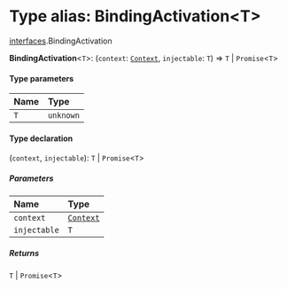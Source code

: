# Type alias: BindingActivation\<T>

[interfaces](/en/auto-docs/free-layout-editor/modules/interfaces.md).BindingActivation

**BindingActivation**<`T`>: (`context`: [`Context`](/en/auto-docs/free-layout-editor/interfaces/interfaces.Context.md), `injectable`: `T`) => `T` | `Promise`<`T`>

#### Type parameters

| Name | Type |
| :------ | :------ |
| `T` | `unknown` |

#### Type declaration

(`context`, `injectable`): `T` | `Promise`<`T`>

##### Parameters

| Name | Type |
| :------ | :------ |
| `context` | [`Context`](/en/auto-docs/free-layout-editor/interfaces/interfaces.Context.md) |
| `injectable` | `T` |

##### Returns

`T` | `Promise`<`T`>
